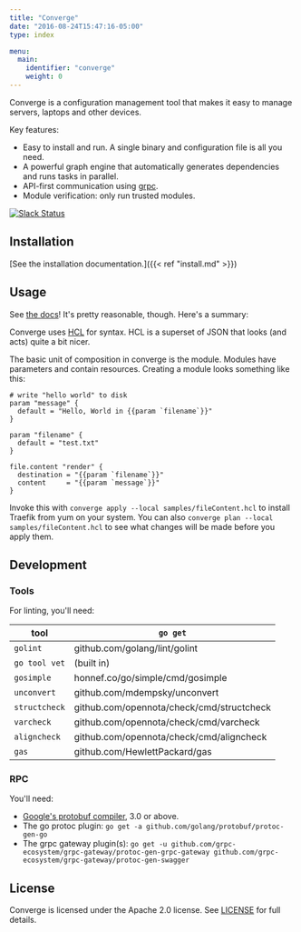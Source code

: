 ```yaml
---
title: "Converge"
date: "2016-08-24T15:47:16-05:00"
type: index

menu:
  main:
    identifier: "converge"
    weight: 0
---
```


Converge is a configuration management tool that makes it easy to manage servers,
laptops and other devices.

Key features:

- Easy to install and run. A single binary and configuration file is all you need.
- A powerful graph engine that automatically generates dependencies and
runs tasks in parallel.
- API-first communication using [grpc](http://grpc.io).
- Module verification: only run trusted modules.

[![Slack Status](http://converge-slack.aster.is/badge.svg)](http://converge-slack.aster.is)

## Installation

[See the installation documentation.]({{< ref "install.md" >}})

## Usage

See [the docs](http://converge.aster.is)! It's pretty reasonable, though. Here's
a summary:

Converge uses [HCL](https://github.com/hashicorp/hcl) for syntax. HCL is a
superset of JSON that looks (and acts) quite a bit nicer.

The basic unit of composition in converge is the module. Modules have parameters
and contain resources. Creating a module looks something like this:

```hcl
# write "hello world" to disk
param "message" {
  default = "Hello, World in {{param `filename`}}"
}

param "filename" {
  default = "test.txt"
}

file.content "render" {
  destination = "{{param `filename`}}"
  content     = "{{param `message`}}"
}
```

Invoke this with `converge apply --local samples/fileContent.hcl` to install
Traefik from yum on your system. You can also `converge plan --local
samples/fileContent.hcl` to see what changes will be made before you apply them.

## Development

### Tools

For linting, you'll need:

tool | `go get`
---- | --------
 `golint` | github.com/golang/lint/golint
`go tool vet` | (built in)
`gosimple` | honnef.co/go/simple/cmd/gosimple
`unconvert` | github.com/mdempsky/unconvert
`structcheck` | github.com/opennota/check/cmd/structcheck
`varcheck` | github.com/opennota/check/cmd/varcheck
`aligncheck` | github.com/opennota/check/cmd/aligncheck
`gas` | github.com/HewlettPackard/gas

### RPC

You'll need:

- [Google's protobuf compiler](https://github.com/google/protobuf/releases), 3.0
  or above.
- The go protoc plugin: `go get -a github.com/golang/protobuf/protoc-gen-go`
- The grpc gateway plugin(s): `go get -u github.com/grpc-ecosystem/grpc-gateway/protoc-gen-grpc-gateway github.com/grpc-ecosystem/grpc-gateway/protoc-gen-swagger`

## License

Converge is licensed under the Apache 2.0 license. See [LICENSE](LICENSE) for
full details.
